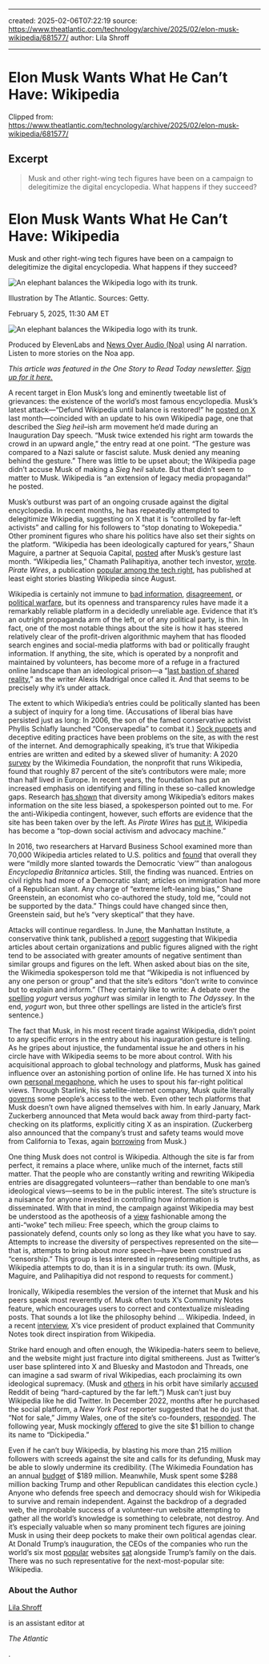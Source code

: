 - ---
  created: 2025-02-06T07:22:19
  source: https://www.theatlantic.com/technology/archive/2025/02/elon-musk-wikipedia/681577/
  author: Lila Shroff
- ---
# Elon Musk Wants What He Can’t Have: Wikipedia

Clipped from: https://www.theatlantic.com/technology/archive/2025/02/elon-musk-wikipedia/681577/
## Excerpt

> Musk and other right-wing tech figures have been on a campaign to delegitimize the digital encyclopedia. What happens if they succeed?
# Elon Musk Wants What He Can’t Have: Wikipedia

Musk and other right-wing tech figures have been on a campaign to delegitimize the digital encyclopedia. What happens if they succeed?

![An elephant balances the Wikipedia logo with its trunk.](https://cdn.theatlantic.com/thumbor/xHklPP1MOh-TIRdwWRYMBZOUJWY=/0x0:2160x2700/648x810/media/img/2025/02/05/wikipedia2/original.jpg)

Illustration by The Atlantic. Sources: Getty.

February 5, 2025, 11:30 AM ET

![An elephant balances the Wikipedia logo with its trunk.](https://cdn.theatlantic.com/thumbor/39rmTYLLLNYbvWRVNX6rxTLGMoE=/313x632:1933x2252/80x80/media/img/mt/2025/02/wikipedia2-2/original.jpg)

Produced by ElevenLabs and [News Over Audio (Noa)](https://newsoveraudio.com/?offerId=atl_reader_exclusive_jks1kjl) using AI narration. Listen to more stories on the Noa app.

_This article was featured in the One Story to Read Today newsletter. [Sign up for it here.](https://www.theatlantic.com/newsletters/sign-up/one-story-to-read-today/)_

A recent target in Elon Musk’s long and eminently tweetable list of grievances: the existence of the world’s most famous encyclopedia. Musk’s latest attack—“Defund Wikipedia until balance is restored!” he [posted on X](https://x.com/elonmusk/status/1881752947379642825) last month—coincided with an update to his own Wikipedia page, one that described the _Sieg heil_–ish arm movement he’d made during an Inauguration Day speech. “Musk twice extended his right arm towards the crowd in an upward angle,” the entry read at one point. “The gesture was compared to a Nazi salute or fascist salute. Musk denied any meaning behind the gesture.” There was little to be upset about; the Wikipedia page didn’t accuse Musk of making a _Sieg heil_ salute. But that didn’t seem to matter to Musk. Wikipedia is “an extension of legacy media propaganda!” he posted.

Musk’s outburst was part of an ongoing crusade against the digital encyclopedia. In recent months, he has repeatedly attempted to delegitimize Wikipedia, suggesting on X that it is “controlled by far-left activists” and calling for his followers to “stop donating to Wokepedia.” Other prominent figures who share his politics have also set their sights on the platform. “Wikipedia has been ideologically captured for years,” Shaun Maguire, a partner at Sequoia Capital, [posted](https://x.com/shaunmmaguire/status/1881762451005534345) after Musk’s gesture last month. “Wikipedia lies,” Chamath Palihapitiya, another tech investor, [wrote](https://x.com/chamath/status/1881769091251453964). _Pirate Wires_, a publication [popular among the tech right](https://www.theatlantic.com/ideas/archive/2024/10/mike-solana-pirate-wires/680355/), has published at least eight stories blasting Wikipedia since August.

Wikipedia is certainly not immune to [bad information](https://www.theatlantic.com/business/archive/2015/08/wikipedia-editors-for-pay/393926/), [disagreement](https://www.theatlantic.com/technology/archive/2023/01/wikipedia-gender-identity-pronouns-guidelines/672806/), or [political warfare](https://www.theatlantic.com/technology/archive/2020/08/the-wikipedia-war-over-kamala-harris-race/615250/), but its openness and transparency rules have made it a remarkably reliable platform in a decidedly unreliable age. Evidence that it’s an outright propaganda arm of the left, or of any political party, is thin. In fact, one of the most notable things about the site is how it has steered relatively clear of the profit-driven algorithmic mayhem that has flooded search engines and social-media platforms with bad or politically fraught information. If anything, the site, which is operated by a nonprofit and maintained by volunteers, has become more of a refuge in a fractured online landscape than an ideological prison—a “[last bastion of shared reality](https://www.theatlantic.com/technology/archive/2018/08/jeongpedia/566897/),” as the writer Alexis Madrigal once called it. And that seems to be precisely why it’s under attack.

The extent to which Wikipedia’s entries could be politically slanted has been a subject of inquiry for a long time. (Accusations of liberal bias have persisted just as long: In 2006, the son of the famed conservative activist Phyllis Schlafly launched “Conservapedia” to combat it.) [Sock puppets](https://en.wikipedia.org/wiki/Wikipedia:Dealing_with_sockpuppets) and deceptive editing practices have been problems on the site, as with the rest of the internet. And demographically speaking, it’s true that Wikipedia entries are written and edited by a skewed sliver of humanity: A 2020 [survey](https://meta.wikimedia.org/wiki/Community_Insights/Community_Insights_2020_Report/Aggregate_Data) by the Wikimedia Foundation, the nonprofit that runs Wikipedia, found that roughly 87 percent of the site’s contributors were male; more than half lived in Europe. In recent years, the foundation has put an increased emphasis on identifying and filling in these so-called knowledge gaps. Research [has shown](https://www.nature.com/articles/s41562-019-0541-6) that diversity among Wikipedia’s editors makes information on the site less biased, a spokesperson pointed out to me. For the anti-Wikipedia contingent, however, such efforts are evidence that the site has been taken over by the left. As _Pirate Wires_ has [put it](https://www.piratewires.com/p/how-the-regime-captured-wikipedia), Wikipedia has become a “top-down social activism and advocacy machine.”

In 2016, two researchers at Harvard Business School examined more than 70,000 Wikipedia articles related to U.S. politics and [found](https://www.hbs.edu/ris/Publication%20Files/15-023_e044cf50-f621-4759-a827-e9a3bf8920c0.pdf) that overall they were “mildly more slanted towards the Democratic ‘view’” than analogous _Encyclopedia Britannica_ articles. Still, the finding was nuanced. Entries on civil rights had more of a Democratic slant; articles on immigration had more of a Republican slant. Any charge of “extreme left-leaning bias,” Shane Greenstein, an economist who co-authored the study, told me, “could not be supported by the data.” Things could have changed since then, Greenstein said, but he’s “very skeptical” that they have.

Attacks will continue regardless. In June, the Manhattan Institute, a conservative think tank, published a [report](https://manhattan.institute/article/is-wikipedia-politically-biased) suggesting that Wikipedia articles about certain organizations and public figures aligned with the right tend to be associated with greater amounts of negative sentiment than similar groups and figures on the left. When asked about bias on the site, the Wikimedia spokesperson told me that “Wikipedia is not influenced by any one person or group” and that the site’s editors “don’t write to convince but to explain and inform.” (They certainly like to write: A debate over the [spelling](https://asteriskmag.com/issues/08/the-depths-of-wikipedians) _yogurt_ versus _yoghurt_ was similar in length to _The Odyssey_. In the end, _yogurt_ won, but three other spellings are listed in the article’s first sentence.)

The fact that Musk, in his most recent tirade against Wikipedia, didn’t point to any specific errors in the entry about his inauguration gesture is telling. As he gripes about injustice, the fundamental issue he and others in his circle have with Wikipedia seems to be more about control. With his acquisitional approach to global technology and platforms, Musk has gained influence over an astonishing portion of online life. He has turned X into his own [personal megaphone](https://www.theatlantic.com/technology/archive/2024/12/elon-musk-x-congress-shutown/681120/), which he uses to spout his far-right political views. Through Starlink, his satellite-internet company, Musk quite literally [governs](https://www.theatlantic.com/technology/archive/2024/09/elon-musk-brazil-starlink-x/679711/) some people’s access to the web. Even other tech platforms that Musk doesn’t own have aligned themselves with him. In early January, Mark Zuckerberg announced that Meta would back away from third-party fact-checking on its platforms, explicitly citing X as an inspiration. (Zuckerberg also announced that the company’s trust and safety teams would move from California to Texas, again [borrowing](https://www.wired.com/story/meta-elon-musks-lead-trust-safety-billionaire-friendly-texas/) from Musk.)

One thing Musk does not control is Wikipedia. Although the site is far from perfect, it remains a place where, unlike much of the internet, facts still matter. That the people who are constantly writing and rewriting Wikipedia entries are disaggregated volunteers—rather than bendable to one man’s ideological views—seems to be in the public interest. The site’s structure is a nuisance for anyone invested in controlling how information is disseminated. With that in mind, the campaign against Wikipedia may best be understood as the apotheosis of a [view](https://www.theatlantic.com/ideas/archive/2022/12/legal-right-to-post-free-speech-social-media/672406/) fashionable among the anti-“woke” tech milieu: Free speech, which the group claims to passionately defend, counts only so long as they like what you have to say. Attempts to increase the diversity of perspectives represented on the site—that is, attempts to bring about _more_ speech—have been construed as “censorship.” This group is less interested in representing multiple truths, as Wikipedia attempts to do, than it is in a singular truth: its own. (Musk, Maguire, and Palihapitiya did not respond to requests for comment.)

Ironically, Wikipedia resembles the version of the internet that Musk and his peers speak most reverently of. Musk often touts X’s Community Notes feature, which encourages users to correct and contextualize misleading posts. That sounds a lot like the philosophy behind … Wikipedia. Indeed, in a recent [interview](https://asteriskmag.com/issues/08/the-making-of-community-notes?), X’s vice president of product explained that Community Notes took direct inspiration from Wikipedia.

Strike hard enough and often enough, the Wikipedia-haters seem to believe, and the website might just fracture into digital smithereens. Just as Twitter’s user base splintered into X and Bluesky and Mastodon and Threads, one can imagine a sad swarm of rival Wikipedias, each proclaiming its own ideological supremacy. (Musk and [others](https://x.com/elonmusk/status/1857051392248033280) in his orbit have similarly [accused](https://x.com/elonmusk/status/1848374250006024623) Reddit of being “hard-captured by the far left.”) Musk can’t just buy Wikipedia like he did Twitter. In December 2022, months after he purchased the social platform, a _New York Post_ reporter suggested that he do just that. “Not for sale,” Jimmy Wales, one of the site’s co-founders, [responded](https://x.com/jimmy_wales/status/1600566993274421253). The following year, Musk mockingly [offered](https://x.com/elonmusk/status/1716102436123783175) to give the site $1 billion to change its name to “Dickipedia.”


Even if he can’t buy Wikipedia, by blasting his more than 215 million followers with screeds against the site and calls for its defunding, Musk may be able to slowly undermine its credibility. (The Wikimedia Foundation has an annual [budget](https://meta.wikimedia.org/wiki/Wikimedia_Foundation_Annual_Plan/2024-2025/Budget_Details) of $189 million. Meanwhile, Musk spent some $288 million backing Trump and other Republican candidates this election cycle.) Anyone who defends free speech and democracy should wish for Wikipedia to survive and remain independent. Against the backdrop of a degraded web, the improbable success of a volunteer-run website attempting to gather all the world’s knowledge is something to celebrate, not destroy. And it’s especially valuable when so many prominent tech figures are joining Musk in using their deep pockets to make their own political agendas clear. At Donald Trump’s inauguration, the CEOs of the companies who run the world’s six most [popular](https://www.similarweb.com/top-websites/) websites [sat](https://www.theatlantic.com/technology/archive/2025/01/trump-musk-zuckerberg-silicon-valley-kisses-the-ring/681384/) alongside Trump’s family on the dais. There was no such representative for the next-most-popular site: Wikipedia.
### About the Author

[Lila Shroff](https://www.theatlantic.com/author/lila-shroff/)

is an assistant editor at

_The Atlantic_

.